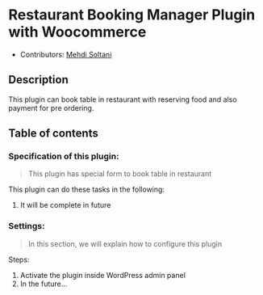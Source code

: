 # Restaurant Booking Manager Plugin with Woocommerce

* Contributors: [Mehdi Soltani](https://wpwebmaster.ir/author/mehdi-soltani/)



## Description
This plugin can book table in restaurant with reserving food and also payment for pre ordering.



## Table of contents

### Specification of this plugin:

> This plugin has special form to book table in restaurant

This plugin can do these tasks in the following: 
1. It will be complete in future



### Settings:

> In this section, we will explain how to configure this plugin

 Steps:

1. Activate the plugin inside WordPress admin panel
2. In the future...
